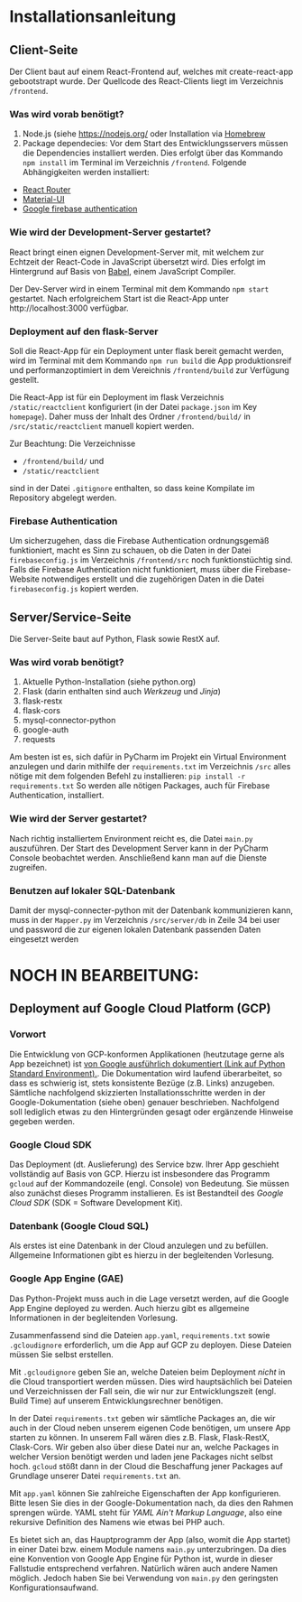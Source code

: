 # Installationsanleitung

## Client-Seite 
Der Client baut auf einem React-Frontend auf, welches mit create-react-app gebootstrapt wurde. Der Quellcode des React-Clients liegt im Verzeichnis `/frontend`.

### Was wird vorab benötigt?
1. Node.js (siehe https://nodejs.org/ oder Installation via [Homebrew](https://brew.sh) 
2. Package dependecies: 
Vor dem Start des Entwicklungsservers müssen die Dependencies installiert werden. Dies erfolgt über das Kommando `npm install` im Terminal im Verzeichnis `/frontend`. 
   Folgende Abhängigkeiten werden installiert:
- [React Router](https://reacttraining.com/react-router/web/guides/quick-start)
- [Material-UI](https://material-ui.com)
- [Google firebase authentication](https://firebase.google.com/docs/web/setup)

### Wie wird der Development-Server gestartet?
React bringt einen eignen Development-Server mit, mit welchem zur Echtzeit der React-Code in JavaScript übersetzt wird. Dies erfolgt im Hintergrund auf Basis von [Babel](https://babeljs.io), einem JavaScript Compiler.

Der Dev-Server wird in einem Terminal mit dem Kommando `npm start` gestartet. Nach erfolgreichem Start ist die React-App unter http://localhost:3000 verfügbar.

### Deployment auf den flask-Server
Soll die React-App für ein Deployment unter flask bereit gemacht werden, wird im Terminal mit dem Kommando `npm run build` die App produktionsreif und performanzoptimiert in dem Vereichnis `/frontend/build` zur Verfügung gestellt. 

Die React-App ist für ein Deployment im flask Verzeichnis `/static/reactclient` konfiguriert (in der Datei `package.json` im Key `homepage`). Daher muss der Inhalt des Ordner `/frontend/build/` in `/src/static/reactclient` manuell kopiert werden.

Zur Beachtung: Die Verzeichnisse 
- `/frontend/build/` und 
- `/static/reactclient`

sind in der Datei `.gitignore` enthalten, so dass keine Kompilate im Repository abgelegt werden.

### Firebase Authentication
Um sicherzugehen, dass die Firebase Authentication ordnungsgemäß funktioniert, macht es Sinn zu schauen, ob die Daten in der Datei `firebaseconfig.js`
im Verzeichnis `/frontend/src` noch funktionstüchtig sind. Falls die Firebase Authentication nicht funktioniert, muss über die Firebase-Website notwendiges erstellt und
die zugehörigen Daten in die Datei `firebaseconfig.js` kopiert werden.


## Server/Service-Seite
Die Server-Seite baut auf Python, Flask sowie RestX auf.

### Was wird vorab benötigt?
1. Aktuelle Python-Installation (siehe python.org)
2. Flask (darin enthalten sind auch *Werkzeug* und *Jinja*)
3. flask-restx
4. flask-cors
5. mysql-connector-python
6. google-auth
7. requests

Am besten ist es, sich dafür in PyCharm im Projekt ein Virtual Environment anzulegen und darin mithilfe der ```requirements.txt``` im 
Verzeichnis `/src` alles nötige mit dem folgenden Befehl zu installieren: `pip install -r requirements.txt`
So werden alle nötigen Packages, auch für Firebase Authentication, installiert.

### Wie wird der Server gestartet?
Nach richtig installiertem Environment reicht es, die Datei ```main.py``` auszuführen. Der Start des 
Development Server kann in der PyCharm Console beobachtet werden. Anschließend kann man
auf die Dienste zugreifen.

### Benutzen auf lokaler SQL-Datenbank
Damit der mysql-connecter-python mit der Datenbank kommunizieren kann, muss in der ```Mapper.py``` im Verzeichnis `/src/server/db`
in Zeile 34 bei user und password die zur eigenen lokalen Datenbank passenden Daten eingesetzt werden

# NOCH IN BEARBEITUNG:

## Deployment auf Google Cloud Platform (GCP)
### Vorwort
Die Entwicklung von GCP-konformen Applikationen (heutzutage gerne als App bezeichnet) ist 
[von Google ausführlich dokumentiert (Link auf Python Standard Environment).](https://cloud.google.com/appengine/docs/standard/python3/).
Die Dokumentation wird laufend überarbeitet, so dass es schwierig ist, stets konsistente Bezüge 
(z.B. Links) anzugeben. Sämtliche nachfolgend skizzierten Installationsschritte werden in 
der Google-Dokumentation (siehe oben) genauer beschrieben. Nachfolgend soll lediglich etwas zu
den Hintergründen gesagt oder ergänzende Hinweise gegeben werden. 

### Google Cloud SDK
Das Deployment (dt. Auslieferung) des Service bzw. Ihrer App geschieht vollständig auf Basis von GCP.
Hierzu ist insbesondere das Programm ```gcloud``` auf der Kommandozeile (engl. Console) von Bedeutung.
Sie müssen also zunächst dieses Programm installieren. Es ist Bestandteil des *Google Cloud SDK*
(SDK = Software Development Kit).

### Datenbank (Google Cloud SQL)
Als erstes ist eine Datenbank in der Cloud anzulegen und zu befüllen. Allgemeine Informationen
gibt es hierzu in der begleitenden Vorlesung.

### Google App Engine (GAE)
Das Python-Projekt muss auch in die Lage versetzt werden, auf die Google App Engine deployed
zu werden. Auch hierzu gibt es allgemeine Informationen in der begleitenden Vorlesung.

Zusammenfassend sind die Dateien ```app.yaml```, ```requirements.txt``` sowie ```.gcloudignore```
erforderlich, um die App auf GCP zu deployen. Diese Dateien müssen Sie selbst erstellen. 

Mit ```.gcloudignore``` geben Sie an, welche Dateien beim Deployment *nicht* in die Cloud 
transportiert werden müssen. Dies wird hauptsächlich bei Dateien und Verzeichnissen der Fall sein,
die wir nur zur Entwicklungszeit (engl. Build Time) auf unserem Entwicklungsrechner benötigen.

In der Datei ```requirements.txt``` geben wir sämtliche Packages an, die wir auch in der Cloud neben
unserem eigenen Code benötigen, um unsere App starten zu können. In unserem Fall wären dies z.B.
Flask, Flask-RestX, Clask-Cors. Wir geben also über diese Datei nur an, welche Packages in welcher
Version benötigt werden und laden jene Packages nicht selbst hoch. ```gcloud``` stößt dann in der Cloud 
die Beschaffung jener Packages auf Grundlage unserer Datei ```requirements.txt``` an.

Mit ```app.yaml``` können Sie zahlreiche Eigenschaften der App konfigurieren. Bitte lesen Sie
dies in der Google-Dokumentation nach, da dies den Rahmen sprengen würde. YAML steht für *YAML Ain't
Markup Language*, also eine rekursive Definition des Namens wie etwas bei PHP auch.

Es bietet sich an, das Hauptprogramm der App (also, womit die App startet) in einer Datei bzw. 
einem Module namens ```main.py``` unterzubringen. Da dies eine Konvention von Google App Engine 
für Python ist, wurde in dieser Fallstudie entsprechend verfahren. Natürlich wären auch andere 
Namen möglich. Jedoch haben Sie bei Verwendung von ```main.py``` den geringsten Konfigurationsaufwand.

